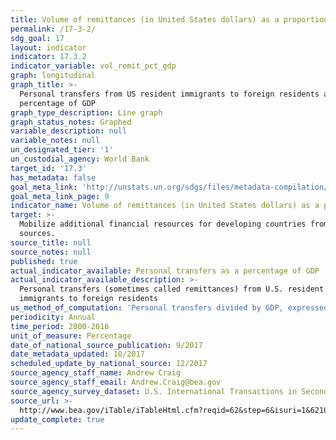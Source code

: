```yaml
---
title: Volume of remittances (in United States dollars) as a proportion of total GDP
permalink: /17-3-2/
sdg_goal: 17
layout: indicator
indicator: 17.3.2
indicator_variable: vol_remit_pct_gdp
graph: longitudinal
graph_title: >-
  Personal transfers from US resident immigrants to foreign residents as a
  percentage of GDP
graph_type_description: Line graph
graph_status_notes: Graphed
variable_description: null
variable_notes: null
un_designated_tier: '1'
un_custodial_agency: World Bank
target_id: '17.3'
has_metadata: false
goal_meta_link: 'http://unstats.un.org/sdgs/files/metadata-compilation/Metadata-Goal-17.pdf'
goal_meta_link_page: 9
indicator_name: Volume of remittances (in United States dollars) as a proportion of total GDP
target: >-
  Mobilize additional financial resources for developing countries from multiple
  sources.
source_title: null
source_notes: null
published: true
actual_indicator_available: Personal transfers as a percentage of GDP
actual_indicator_available_description: >-
  Personal transfers (sometimes called remittances) from U.S. resident
  immigrants to foreign residents
us_method_of_computation: 'Personal transfers divided by GDP, expressed as a percentage'
periodicity: Annual
time_period: 2000-2016
unit_of_measure: Percentage
date_of_national_source_publication: 9/2017
date_metadata_updated: 10/2017
scheduled_update_by_national_source: 12/2017
source_agency_staff_name: Andrew Craig
source_agency_staff_email: Andrew.Craig@bea.gov
source_agency_survey_dataset: U.S. International Transactions in Secondary Income
source_url: >-
  http://www.bea.gov/iTable/iTableHtml.cfm?reqid=62&step=6&isuri=1&6210=1&6200=62
update_complete: true
---
```

